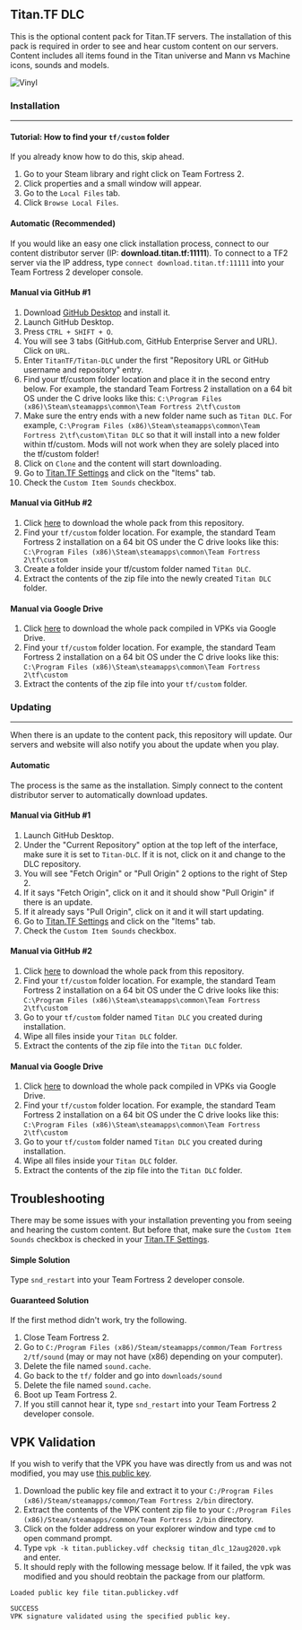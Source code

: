 ## Titan.TF DLC
This is the optional content pack for Titan.TF servers. The installation of this pack is required in order to see and hear custom content on our servers. Content includes all items found in the Titan universe and Mann vs Machine icons, sounds and models.

![Vinyl](https://raw.githubusercontent.com/TitanTF/Titan-DLC/master/Titan%20DLC%20Vinyl.png)

### Installation
---
#### Tutorial: How to find your `tf/custom` folder
If you already know how to do this, skip ahead.
1. Go to your Steam library and right click on Team Fortress 2.
2. Click properties and a small window will appear.
3. Go to the `Local Files` tab.
4. Click `Browse Local Files`.

#### Automatic (Recommended)
If you would like an easy one click installation process, connect to our content distributor server (IP: **download.titan.tf:11111**). To connect to a TF2 server via the IP address, type `connect download.titan.tf:11111` into your Team Fortress 2 developer console.

#### Manual via GitHub #1
1. Download [GitHub Desktop](https://desktop.github.com/) and install it.
2. Launch GitHub Desktop.
3. Press `CTRL + SHIFT + O`.
4. You will see 3 tabs (GitHub.com, GitHub Enterprise Server and URL). Click on `URL`.
5. Enter `TitanTF/Titan-DLC` under the first "Repository URL or GitHub username and repository" entry.
6. Find your tf/custom folder location and place it in the second entry below. For example, the standard Team Fortress 2 installation on a 64 bit OS under the C drive looks like this: `C:\Program Files (x86)\Steam\steamapps\common\Team Fortress 2\tf\custom`
7. Make sure the entry ends with a new folder name such as `Titan DLC`. For example, `C:\Program Files (x86)\Steam\steamapps\common\Team Fortress 2\tf\custom\Titan DLC` so that it will install into a new folder within tf/custom. Mods will not work when they are solely placed into the tf/custom folder!
8. Click on `Clone` and the content will start downloading.
9. Go to [Titan.TF Settings](https://titan.tf/settings) and click on the "Items" tab.
10. Check the `Custom Item Sounds` checkbox.

#### Manual via GitHub #2
1. Click [here](https://github.com/TitanTF/Titan-DLC/archive/master.zip) to download the whole pack from this repository.
2. Find your `tf/custom` folder location. For example, the standard Team Fortress 2 installation on a 64 bit OS under the C drive looks like this: `C:\Program Files (x86)\Steam\steamapps\common\Team Fortress 2\tf\custom`
3. Create a folder inside your tf/custom folder named `Titan DLC`.
4. Extract the contents of the zip file into the newly created `Titan DLC` folder.

#### Manual via Google Drive
1. Click [here](https://drive.google.com/file/d/1NclGf8iLDFlV5jOuhTL8WUUiOx8trsMa/view?usp=sharing) to download the whole pack compiled in VPKs via Google Drive.
2. Find your `tf/custom` folder location. For example, the standard Team Fortress 2 installation on a 64 bit OS under the C drive looks like this: `C:\Program Files (x86)\Steam\steamapps\common\Team Fortress 2\tf\custom`
3. Extract the contents of the zip file into your `tf/custom` folder.

### Updating
---
When there is an update to the content pack, this repository will update. Our servers and website will also notify you about the update when you play.

#### Automatic
The process is the same as the installation. Simply connect to the content distributor server to automatically download updates.

#### Manual via GitHub #1
1. Launch GitHub Desktop.
2. Under the "Current Repository" option at the top left of the interface, make sure it is set to `Titan-DLC`. If it is not, click on it and change to the DLC repository.
3. You will see "Fetch Origin" or "Pull Origin" 2 options to the right of Step 2.
4. If it says "Fetch Origin", click on it and it should show "Pull Origin" if there is an update.
5. If it already says "Pull Origin", click on it and it will start updating.
6. Go to [Titan.TF Settings](https://titan.tf/settings) and click on the "Items" tab.
7. Check the `Custom Item Sounds` checkbox.

#### Manual via GitHub #2
1. Click [here](https://github.com/TitanTF/Titan-DLC/archive/master.zip) to download the whole pack from this repository.
2. Find your `tf/custom` folder location. For example, the standard Team Fortress 2 installation on a 64 bit OS under the C drive looks like this: `C:\Program Files (x86)\Steam\steamapps\common\Team Fortress 2\tf\custom`
3. Go to your `tf/custom` folder named `Titan DLC` you created during installation.
4. Wipe all files inside your `Titan DLC` folder.
5. Extract the contents of the zip file into the `Titan DLC` folder.

#### Manual via Google Drive
1. Click [here](https://drive.google.com/file/d/1NclGf8iLDFlV5jOuhTL8WUUiOx8trsMa/view?usp=sharing) to download the whole pack compiled in VPKs via Google Drive.
2. Find your `tf/custom` folder location. For example, the standard Team Fortress 2 installation on a 64 bit OS under the C drive looks like this: `C:\Program Files (x86)\Steam\steamapps\common\Team Fortress 2\tf\custom`
3. Go to your `tf/custom` folder named `Titan DLC` you created during installation.
4. Wipe all files inside your `Titan DLC` folder.
5. Extract the contents of the zip file into the `Titan DLC` folder.

## Troubleshooting
There may be some issues with your installation preventing you from seeing and hearing the custom content. But before that, make sure the `Custom Item Sounds` checkbox is checked in your [Titan.TF Settings](https://titan.tf/settings).

#### Simple Solution
Type ```snd_restart``` into your Team Fortress 2 developer console.

#### Guaranteed Solution
If the first method didn't work, try the following.
1. Close Team Fortress 2.
2. Go to ```C:/Program Files (x86)/Steam/steamapps/common/Team Fortress 2/tf/sound``` (may or may not have (x86) depending on your computer).
3. Delete the file named ```sound.cache```.
4. Go back to the ```tf/``` folder and go into ```downloads/sound```
5. Delete the file named ```sound.cache```.
6. Boot up Team Fortress 2.
7. If you still cannot hear it, type ```snd_restart``` into your Team Fortress 2 developer console.

## VPK Validation
If you wish to verify that the VPK you have was directly from us and was not modified, you may use [this public key](https://github.com/TitanTF/Titan-DLC/blob/master/titan.publickey.vdf).

1. Download the public key file and extract it to your ```C:/Program Files (x86)/Steam/steamapps/common/Team Fortress 2/bin``` directory.
2. Extract the contents of the VPK content zip file to your ```C:/Program Files (x86)/Steam/steamapps/common/Team Fortress 2/bin``` directory.
3. Click on the folder address on your explorer window and type `cmd` to open command prompt.
4. Type `vpk -k titan.publickey.vdf checksig titan_dlc_12aug2020.vpk` and enter.
5. It should reply with the following message below. If it failed, the vpk was modified and you should reobtain the package from our platform.

```
Loaded public key file titan.publickey.vdf

SUCCESS
VPK signature validated using the specified public key.
```
